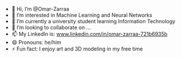 - 👋 Hi, I’m @Omar-Zarraa
- 👀 I’m interested in Machine Learning and Neural Networks
- 🌱 I’m currently a university student learning Information Technology
- 💞️ I’m looking to collaborate on ...
- 📫 My LinkedIn is: www.linkedin.com/in/omar-zarraa-721b6935b
- 😄 Pronouns: he/him
- ⚡ Fun fact: I enjoy art and 3D modeling in my free time

<!---
Omar-Zarraa/Omar-Zarraa is a ✨ special ✨ repository because its `README.md` (this file) appears on your GitHub profile.
You can click the Preview link to take a look at your changes.
--->

